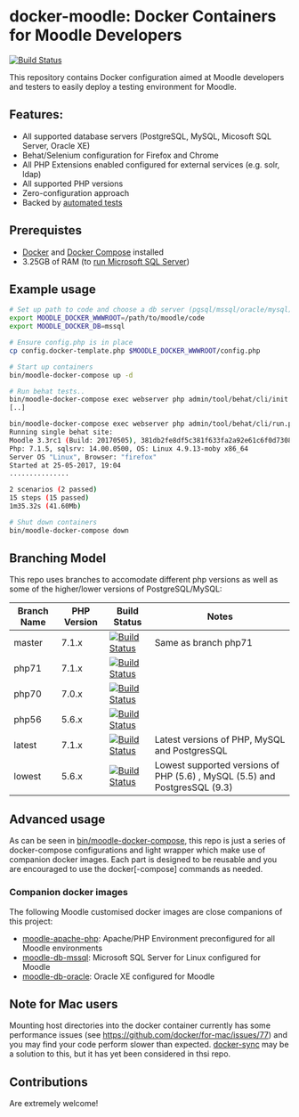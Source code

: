 # docker-moodle: Docker Containers for Moodle Developers
[![Build Status](https://travis-ci.org/danpoltawski/docker-moodle.svg?branch=master)](https://travis-ci.org/danpoltawski/docker-moodle/branches)

This repository contains Docker configuration aimed at Moodle developers and testers to easily deploy a testing environment for Moodle.

## Features:
* All supported database servers (PostgreSQL, MySQL, Micosoft SQL Server, Oracle XE)
* Behat/Selenium configuration for Firefox and Chrome
* All PHP Extensions enabled configured for external services (e.g. solr, ldap)
* All supported PHP versions
* Zero-configuration approach
* Backed by [automated tests](https://travis-ci.org/danpoltawski/docker-moodle/branches)

## Prerequistes
* [Docker](https://docs.docker.com) and [Docker Compose](https://docs.docker.com/compose/) installed
* 3.25GB of RAM (to [run Microsoft SQL Server](https://docs.microsoft.com/en-us/sql/linux/sql-server-linux-setup#prerequisites))

## Example usage

```bash
# Set up path to code and choose a db server (pgsql/mssql/oracle/mysql)
export MOODLE_DOCKER_WWWROOT=/path/to/moodle/code
export MOODLE_DOCKER_DB=mssql

# Ensure config.php is in place
cp config.docker-template.php $MOODLE_DOCKER_WWWROOT/config.php

# Start up containers
bin/moodle-docker-compose up -d

# Run behat tests..
bin/moodle-docker-compose exec webserver php admin/tool/behat/cli/init.php
[..]

bin/moodle-docker-compose exec webserver php admin/tool/behat/cli/run.php --tags=@auth_manual
Running single behat site:
Moodle 3.3rc1 (Build: 20170505), 381db2fe8df5c381f633fa2a92e61c6f0d7308cb
Php: 7.1.5, sqlsrv: 14.00.0500, OS: Linux 4.9.13-moby x86_64
Server OS "Linux", Browser: "firefox"
Started at 25-05-2017, 19:04
...............

2 scenarios (2 passed)
15 steps (15 passed)
1m35.32s (41.60Mb)

# Shut down containers
bin/moodle-docker-compose down
```

## Branching Model

This repo uses branches to accomodate different php versions as well as some of the higher/lower versions of PostgreSQL/MySQL:


| Branch Name  | PHP Version | Build Status | Notes |
|--------------|-------------|--------------|-------|
| master | 7.1.x | [![Build Status](https://travis-ci.org/danpoltawski/docker-moodle.svg?branch=master)](https://travis-ci.org/danpoltawski/docker-moodle) | Same as branch php71 |
| php71 | 7.1.x | [![Build Status](https://travis-ci.org/danpoltawski/docker-moodle.svg?branch=php71)](https://travis-ci.org/danpoltawski/docker-moodle) | |
| php70 | 7.0.x | [![Build Status](https://travis-ci.org/danpoltawski/docker-moodle.svg?branch=php70)](https://travis-ci.org/danpoltawski/docker-moodle) | |
| php56 | 5.6.x | [![Build Status](https://travis-ci.org/danpoltawski/docker-moodle.svg?branch=php56)](https://travis-ci.org/danpoltawski/docker-moodle) | |
| latest | 7.1.x | [![Build Status](https://travis-ci.org/danpoltawski/docker-moodle.svg?branch=latest)](https://travis-ci.org/danpoltawski/docker-moodle) | Latest versions of PHP, MySQL and PostgresSQL  |
| lowest | 5.6.x | [![Build Status](https://travis-ci.org/danpoltawski/docker-moodle.svg?branch=latest)](https://travis-ci.org/danpoltawski/docker-moodle) | Lowest supported versions of PHP (5.6) , MySQL (5.5) and PostgresSQL (9.3) |

## Advanced usage

As can be seen in [bin/moodle-docker-compose](https://github.com/danpoltawski/docker-moodle/blob/travis/bin/moodle-docker-compose),
this repo is just a series of docker-compose configurations and light wrapper which make use of companion docker images. Each part
is designed to be reusable and you are encouraged to use the docker[-compose] commands as needed.

### Companion docker images

The following Moodle customised docker images are close companions of this project:

* [moodle-apache-php](https://github.com/danpoltawski/moodle-php-apache): Apache/PHP Environment preconfigured for all Moodle environments
* [moodle-db-mssql](https://github.com/danpoltawski/moodle-db-mssql): Microsoft SQL Server for Linux configured for Moodle
* [moodle-db-oracle](https://github.com/danpoltawski/moodle-db-oracle): Oracle XE configured for Moodle

## Note for Mac users

Mounting host directories into the docker container currently has some performance issues (see https://github.com/docker/for-mac/issues/77) and you may find your code perform slower than expected. [docker-sync](https://github.com/EugenMayer/docker-sync) may be a solution to this, but it has yet been considered in thsi repo.

## Contributions

Are extremely welcome!
